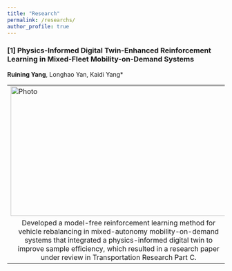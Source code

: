 ```yaml
---
title: "Research"
permalink: /researchs/
author_profile: true
---
```

### [1] Physics-Informed Digital Twin-Enhanced Reinforcement Learning in Mixed-Fleet Mobility-on-Demand Systems
**Ruining Yang**, Longhao Yan, Kaidi Yang*

|||
|-----------|-----------|
| <img src="https://520yrn.github.io//files/1.png" alt="Photo" width="500" height="300"/>  | 
<center>  Developed a model-free reinforcement learning method for vehicle rebalancing in mixed-autonomy mobility-on-demand systems that integrated a physics-informed digital twin to improve sample efficiency, which resulted in a research paper under review in Transportation Research Part C. </center> |

